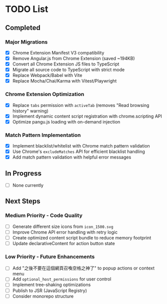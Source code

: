 # TODO List

## Completed

### Major Migrations

- [x] Chrome Extension Manifest V3 compatibility
- [x] Remove Angular.js from Chrome Extension (saved ~194KB)
- [x] Convert all Chrome Extension JS files to TypeScript
- [x] Migrate all source code to TypeScript with strict mode
- [x] Replace Webpack/Babel with Vite
- [x] Replace Mocha/Chai/Karma with Vitest/Playwright

### Chrome Extension Optimization

- [x] Replace `tabs` permission with `activeTab` (removes "Read browsing history" warning)
- [x] Implement dynamic content script registration with chrome.scripting API
- [x] Optimize pangu.js loading with on-demand injection

### Match Pattern Implementation

- [x] Implement blacklist/whitelist with Chrome match pattern validation
- [x] Use Chrome's `excludeMatches` API for efficient blacklist handling
- [x] Add match pattern validation with helpful error messages

## In Progress

- [ ] None currently

## Next Steps

### Medium Priority - Code Quality

- [ ] Generate different size icons from `icon_1500.svg`
- [ ] Improve Chrome API error handling with retry logic
- [ ] Create optimized content script bundle to reduce memory footprint
- [ ] Update declarativeContent for action button state

### Low Priority - Future Enhancements

- [ ] Add "之後不要在這個網頁召喚空格之神了" to popup actions or context menu
- [ ] Add `optional_host_permissions` for user control
- [ ] Implement tree-shaking optimizations
- [ ] Publish to JSR (JavaScript Registry)
- [ ] Consider monorepo structure
